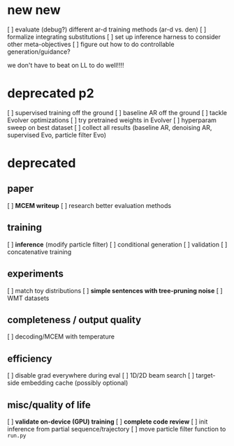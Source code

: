 # new new

[ ] evaluate (debug?) different ar-d training methods (ar-d vs. den)
[ ] formalize integrating substitutions
[ ] set up inference harness to consider other meta-objectives
[ ] figure out how to do controllable generation/guidance?

we don't have to beat on LL to do well!!!!

# deprecated p2

[ ] supervised training off the ground
[ ] baseline AR off the ground
[ ] tackle Evolver optimizations
[ ] try pretrained weights in Evolver
[ ] hyperparam sweep on best dataset
[ ] collect all results (baseline AR, denoising AR, supervised Evo, particle filter Evo)

# deprecated

## paper
[ ] __MCEM writeup__
[ ] research better evaluation methods

## training
[ ] __inference__ (modify particle filter)
[ ] conditional generation
[ ] validation
[ ] concatenative training

## experiments
[ ] match toy distributions
[ ] __simple sentences with tree-pruning noise__
[ ] WMT datasets

## completeness / output quality
[ ] decoding/MCEM with temperature

## efficiency
[ ] disable grad everywhere during eval
[ ] 1D/2D beam search
[ ] target-side embedding cache (possibly optional)

## misc/quality of life
[ ] __validate on-device (GPU) training__
[ ] __complete code review__
[ ] init inference from partial sequence/trajectory
[ ] move particle filter function to `run.py`